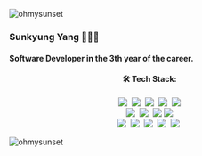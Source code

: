 
<p align="left"> <img src="https://komarev.com/ghpvc/?username=ohmysunset&label=Profile%20views&color=0e75b6&style=flat" alt="ohmysunset" /> </p>

### Sunkyung Yang 👩🏻‍💻
#### Software Developer in the 3th year of the career.

<h4 align="center"> 🛠 Tech Stack:</h4>
<p align="center">
   <img src="https://img.shields.io/badge/PHP-#777BB4?style=flat-square&logo=C%2B%2B&logoColor=white"/></a>&nbsp
   <img src="https://img.shields.io/badge/Laravel-#FF2D20?style=flat-square&logo=C%2B%2B&logoColor=white"/></a>&nbsp
   <img src="https://img.shields.io/badge/Spring-#6DB33F?style=flat-square&logo=C%2B%2B&logoColor=white"/></a>&nbsp
   <img src="https://img.shields.io/badge/Python-#3776AB?style=flat-square&logo=C%2B%2B&logoColor=white"/></a>&nbsp
   <img src="https://img.shields.io/badge/FastAPI-#009688?style=flat-square&logo=C%2B%2B&logoColor=white"/></a><br>
   <img src="https://img.shields.io/badge/CSS3-#1572B6?style=flat-square&logo=C%2B%2B&logoColor=white"/></a>&nbsp
   <img src="https://img.shields.io/badge/HTML5-#E34F26?style=flat-square&logo=C%2B%2B&logoColor=white"/></a>&nbsp
   <img src="https://img.shields.io/badge/JavaScript-#F7DF1E?style=flat-square&logo=C%2B%2B&logoColor=white"/></a>
   <img src="https://img.shields.io/badge/Vue.js-#4FC08D?style=flat-square&logo=C%2B%2B&logoColor=white"/></a><br>
   <img src="https://img.shields.io/badge/MySQL-#4479A1?style=flat-square&logo=C%2B%2B&logoColor=white"/></a>&nbsp
   <img src="https://img.shields.io/badge/Oracle-#F80000?style=flat-square&logo=C%2B%2B&logoColor=white"/></a>&nbsp
   <img src="https://img.shields.io/badge/sqlalchemy-#D71F00?style=flat-square&logo=C%2B%2B&logoColor=white"/></a>&nbsp
   <img src="https://img.shields.io/badge/microsoftsqlserver-#CC2927?style=flat-square&logo=C%2B%2B&logoColor=white"/></a>&nbsp
   <img src="https://img.shields.io/badge/Amazon EC2-#FF9900?style=flat-square&logo=C%2B%2B&logoColor=white"/></a>&nbsp
   
<p>&nbsp;<img align="left" src="https://github-readme-stats.vercel.app/api?username=ohmysunset&show_icons=true&locale=en" alt="ohmysunset" /></p>
 
